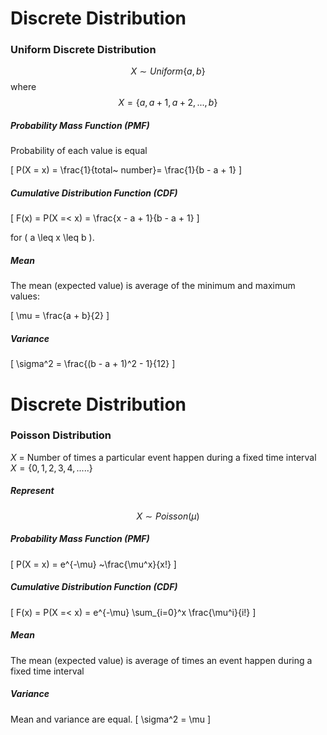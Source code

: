 # Discrete Distribution


### Uniform Discrete Distribution
$$ X \sim Uniform \{a,b\} $$
where $$ X= \{a, a+1,a+2,...,b\}$$

##### Probability Mass Function (PMF)

Probability of each value is equal

\[ P(X = x) = \frac{1}{total~ number}= \frac{1}{b - a + 1} \]


##### Cumulative Distribution Function (CDF)


\[ F(x) = P(X =< x) = \frac{x - a + 1}{b - a + 1} \]

for \( a \leq x \leq b \).

##### Mean

The mean (expected value) is average of the minimum and maximum values:

\[ \mu = \frac{a + b}{2} \]

##### Variance

\[ \sigma^2 = \frac{(b - a + 1)^2 - 1}{12} \]


# Discrete Distribution


### Poisson Distribution
$X$ = Number of times a particular event happen during a fixed time interval
$X =\{0,1,2,3,4,.....\}$
##### Represent
$$ X \sim Poisson (\mu) $$


##### Probability Mass Function (PMF)

\[ P(X = x) = e^{-\mu} ~\frac{\mu^x}{x!} \]


##### Cumulative Distribution Function (CDF)


\[ F(x) = P(X =< x) = e^{-\mu} \sum_{i=0}^x  \frac{\mu^i}{i!} \]


##### Mean

The mean (expected value) is average of times an event happen during a fixed time interval

##### Variance
Mean and variance are equal.
\[ \sigma^2 = \mu \]
